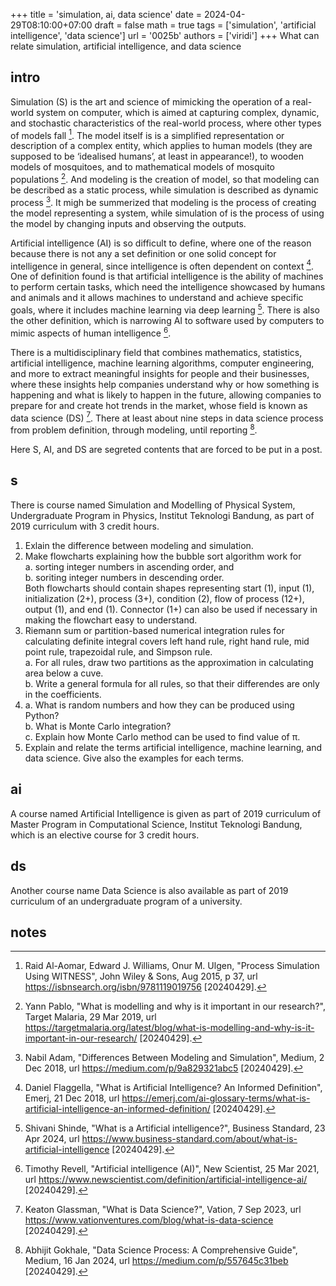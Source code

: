 +++
title = 'simulation, ai, data science'
date = 2024-04-29T08:10:00+07:00
draft = false
math = true
tags = ['simulation', 'artificial intelligence', 'data science']
url = '0025b'
authors = ['viridi']
+++
What can relate simulation, artificial intelligence, and data science <!--more-->


## intro
Simulation (S) is the art and science of mimicking the operation of a real-world system on computer, which is aimed at capturing complex, dynamic, and stochastic characteristics of the real-world process, where other types of models fall [^omar_2015]. The model itself is is a simplified representation or description of a complex entity, which applies to human models (they are supposed to be ‘idealised humans’, at least in appearance!), to wooden models of mosquitoes, and to mathematical models of mosquito populations [^pablo_2019]. And modeling is the creation of model, so that modeling can be described as a static process, while simulation is described as dynamic process [^adam_2018]. It migh be summerized that modeling is the process of creating the model representing a system, while simulation of is the process of using the model by changing inputs and observing the outputs.

Artificial intelligence (AI) is so difficult to define, where one of the reason because there is not any a set definition or one solid concept for intelligence in general, since intelligence is often dependent on context [^flagella_2018]. One of definition found is that artificial intelligence is the ability of machines to perform certain tasks, which need the intelligence showcased by humans and animals and it allows machines to understand and achieve specific goals, where it includes machine learning via deep learning [^shinde_2024]. There is also the other definition, which is narrowing AI to software used by computers to mimic aspects of human intelligence [^revell_2021].

There is a multidisciplinary field that combines mathematics, statistics, artificial intelligence, machine learning algorithms, computer engineering, and more to extract meaningful insights for people and their businesses, where these insights help companies understand why or how something is happening and what is likely to happen in the future, allowing companies to prepare for and create hot trends in the market, whose field is known as data science (DS) [^glassman_2023]. There at least about nine steps in data science process from problem definition, through modeling, until reporting [^gokhale_2024].

Here S, AI, and DS are segreted contents that are forced to be put in a post.


## s
There is course named Simulation and Modelling of Physical System, Undergraduate Program in Physics, Institut Teknologi Bandung, as part of 2019 curriculum with 3 credit hours.

1. Exlain the difference between modeling and simulation.
2. Make flowcharts explaining how the bubble sort algorithm work for \
  a. sorting integer numbers in ascending order, and \
  b. soriting integer numbers in descending order. \
  Both flowcharts should contain shapes representing start (1), input (1), initialization (2+),  process (3+), condition (2), flow of process (12+), output (1), and end (1). Connector (1+) can also be used if necessary in making the flowchart easy to understand.
3. Riemann sum or partition-based numerical integration rules for calculating definite integral covers left hand rule, right hand rule, mid point rule, trapezoidal rule, and Simpson rule. \
  a. For all rules, draw two partitions as the approximation in calculating area below a cuve. \
  b. Write a general formula for all rules, so that their differendes are only in the coefficients.
4. a. What is random numbers and how they can be produced using Python? \
   b. What is Monte Carlo integration? \
   c. Explain how Monte Carlo method can be used to find value of &pi;.
5. Explain and relate the terms artificial intelligence, machine learning, and data science. Give also the examples for each terms.


## ai
A course named Artificial Intelligence is given as part of 2019 curriculum of Master Program in Computational Science, Institut Teknologi Bandung, which is an elective course for 3 credit hours.


## ds
Another course name Data Science is also available as part of 2019 curriculum of an undergraduate program of a university.


## notes
[^adam_2018]: Nabil Adam, "Differences Between Modeling and Simulation", Medium, 2 Dec 2018, url https://medium.com/p/9a829321abc5 [20240429].
[^flagella_2018]: Daniel Flaggella, "What is Artificial Intelligence? An Informed Definition", Emerj, 21 Dec 2018, url https://emerj.com/ai-glossary-terms/what-is-artificial-intelligence-an-informed-definition/ [20240429].
[^glassman_2023]: Keaton Glassman, "What is Data Science?", Vation, 7 Sep 2023, url https://www.vationventures.com/blog/what-is-data-science [20240429].
[^gokhale_2024]: Abhijit Gokhale, "Data Science Process: A Comprehensive Guide", Medium, 16 Jan 2024, url https://medium.com/p/557645c31beb [20240429].
[^omar_2015]: Raid Al-Aomar, Edward J. Williams, Onur M. Ulgen, "Process Simulation Using WITNESS", John Wiley & Sons, Aug 2015, p 37, url https://isbnsearch.org/isbn/9781119019756 [20240429].
[^pablo_2019]: Yann Pablo, "What is modelling and why is it important in our research?", Target Malaria, 29 Mar 2019, url https://targetmalaria.org/latest/blog/what-is-modelling-and-why-is-it-important-in-our-research/ [20240429].
[^revell_2021]: Timothy Revell, "Artificial intelligence (AI)", New Scientist, 25 Mar 2021, url https://www.newscientist.com/definition/artificial-intelligence-ai/ [20240429].
[^shinde_2024]: Shivani Shinde, "What is a Artificial intelligence?", Business Standard, 23 Apr 2024, url https://www.business-standard.com/about/what-is-artificial-intelligence [20240429].
